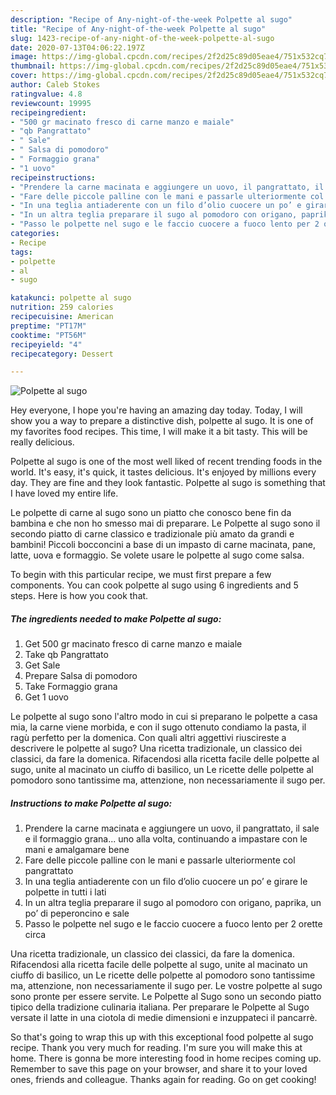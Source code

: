 ```yaml
---
description: "Recipe of Any-night-of-the-week Polpette al sugo"
title: "Recipe of Any-night-of-the-week Polpette al sugo"
slug: 1423-recipe-of-any-night-of-the-week-polpette-al-sugo
date: 2020-07-13T04:06:22.197Z
image: https://img-global.cpcdn.com/recipes/2f2d25c89d05eae4/751x532cq70/polpette-al-sugo-recipe-main-photo.jpg
thumbnail: https://img-global.cpcdn.com/recipes/2f2d25c89d05eae4/751x532cq70/polpette-al-sugo-recipe-main-photo.jpg
cover: https://img-global.cpcdn.com/recipes/2f2d25c89d05eae4/751x532cq70/polpette-al-sugo-recipe-main-photo.jpg
author: Caleb Stokes
ratingvalue: 4.8
reviewcount: 19995
recipeingredient:
- "500 gr macinato fresco di carne manzo e maiale"
- "qb Pangrattato"
- " Sale"
- " Salsa di pomodoro"
- " Formaggio grana"
- "1 uovo"
recipeinstructions:
- "Prendere la carne macinata e aggiungere un uovo, il pangrattato, il sale e il formaggio grana... uno alla volta, continuando a impastare con le mani e amalgamare bene"
- "Fare delle piccole palline con le mani e passarle ulteriormente col pangrattato"
- "In una teglia antiaderente con un filo d’olio cuocere un po’ e girare le polpette in tutti i lati"
- "In un altra teglia preparare il sugo al pomodoro con origano, paprika, un po’ di peperoncino e sale"
- "Passo le polpette nel sugo e le faccio cuocere a fuoco lento per 2 orette circa"
categories:
- Recipe
tags:
- polpette
- al
- sugo

katakunci: polpette al sugo 
nutrition: 259 calories
recipecuisine: American
preptime: "PT17M"
cooktime: "PT56M"
recipeyield: "4"
recipecategory: Dessert

---
```



![Polpette al sugo](https://img-global.cpcdn.com/recipes/2f2d25c89d05eae4/751x532cq70/polpette-al-sugo-recipe-main-photo.jpg)

Hey everyone, I hope you're having an amazing day today. Today, I will show you a way to prepare a distinctive dish, polpette al sugo. It is one of my favorites food recipes. This time, I will make it a bit tasty. This will be really delicious.

Polpette al sugo is one of the most well liked of recent trending foods in the world. It's easy, it's quick, it tastes delicious. It's enjoyed by millions every day. They are fine and they look fantastic. Polpette al sugo is something that I have loved my entire life.

Le polpette di carne al sugo sono un piatto che conosco bene fin da bambina e che non ho smesso mai di preparare. Le Polpette al sugo sono il secondo piatto di carne classico e tradizionale più amato da grandi e bambini! Piccoli bocconcini a base di un impasto di carne macinata, pane, latte, uova e formaggio. Se volete usare le polpette al sugo come salsa.


To begin with this particular recipe, we must first prepare a few components. You can cook polpette al sugo using 6 ingredients and 5 steps. Here is how you cook that.

<!--inarticleads1-->

##### The ingredients needed to make Polpette al sugo:

1. Get 500 gr macinato fresco di carne manzo e maiale
1. Take qb Pangrattato
1. Get  Sale
1. Prepare  Salsa di pomodoro
1. Take  Formaggio grana
1. Get 1 uovo


Le polpette al sugo sono l&#39;altro modo in cui si preparano le polpette a casa mia, la carne viene morbida, e con il sugo ottenuto condiamo la pasta, il ragù perfetto per la domenica. Con quali altri aggettivi riuscireste a descrivere le polpette al sugo? Una ricetta tradizionale, un classico dei classici, da fare la domenica. Rifacendosi alla ricetta facile delle polpette al sugo, unite al macinato un ciuffo di basilico, un Le ricette delle polpette al pomodoro sono tantissime ma, attenzione, non necessariamente il sugo per. 

<!--inarticleads2-->

##### Instructions to make Polpette al sugo:

1. Prendere la carne macinata e aggiungere un uovo, il pangrattato, il sale e il formaggio grana... uno alla volta, continuando a impastare con le mani e amalgamare bene
1. Fare delle piccole palline con le mani e passarle ulteriormente col pangrattato
1. In una teglia antiaderente con un filo d’olio cuocere un po’ e girare le polpette in tutti i lati
1. In un altra teglia preparare il sugo al pomodoro con origano, paprika, un po’ di peperoncino e sale
1. Passo le polpette nel sugo e le faccio cuocere a fuoco lento per 2 orette circa


Una ricetta tradizionale, un classico dei classici, da fare la domenica. Rifacendosi alla ricetta facile delle polpette al sugo, unite al macinato un ciuffo di basilico, un Le ricette delle polpette al pomodoro sono tantissime ma, attenzione, non necessariamente il sugo per. Le vostre polpette al sugo sono pronte per essere servite. Le Polpette al Sugo sono un secondo piatto tipico della tradizione culinaria italiana. Per preparare le Polpette al Sugo versate il latte in una ciotola di medie dimensioni e inzuppateci il pancarrè. 

So that's going to wrap this up with this exceptional food polpette al sugo recipe. Thank you very much for reading. I'm sure you will make this at home. There is gonna be more interesting food in home recipes coming up. Remember to save this page on your browser, and share it to your loved ones, friends and colleague. Thanks again for reading. Go on get cooking!

